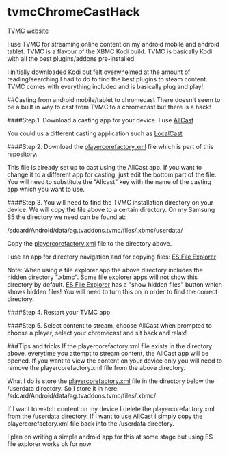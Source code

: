 # tvmcChromeCastHack

[TVMC website](http://www.tvaddons.ag/tvmc-android/)

I use TVMC for streaming online content on my android mobile and android tablet. TVMC is a flavour of the XBMC Kodi build. TVMC is basically Kodi with all the best plugins/addons pre-installed. 

I initially downloaded Kodi but felt overwhelmed at the amount of reading/searching I had to do to find the best plugins to steam content. TVMC comes with everything included and is basically plug and play!

##Casting from android mobile/tablet to chromecast
There doesn't seem to be a built in way to cast from TVMC to a chromecast but there is a hack!

####Step 1. 
Download a casting app for your device. I use [AllCast](https://play.google.com/store/apps/details?id=com.koushikdutta.cast&hl=en)

You could us a different casting application such as [LocalCast](https://play.google.com/store/apps/details?id=de.stefanpledl.localcast&hl=en)

####Step 2. 
Download the [playercorefactory.xml](playercorefactory.xml) file which is part of this repository. 

This file is already set up to cast using the AllCast app. If you want to change it to a different app for casting, just edit the bottom part of the file. You will need to substitute the "Allcast" key with the name of the casting app which you want to use.

####Step 3. 
You will need to find the TVMC installation directory on your device. We will copy the file above to a certain directory. On my Samsung S5 the directory we need can be found at:

/sdcard/Android/data/ag.tvaddons.tvmc/files/.xbmc/userdata/

Copy the [playercorefactory.xml](playercorefactory.xml) file to the directory above.

I use an app for directory navigation and for copying files:
[ES File Explorer](https://play.google.com/store/apps/details?id=com.estrongs.android.pop&hl=en)

Note: When using a file explorer app the above directory includes the hidden directory ".xbmc". Some file explorer apps will not show this directory by default. [ES File Explorer](https://play.google.com/store/apps/details?id=com.estrongs.android.pop&hl=en) has a "show hidden files" button which shows hidden files! You will need to turn this on in order to find the correct directory.

####Step 4. 
Restart your TVMC app. 

####Step 5. 
Select content to stream, choose AllCast when prompted to choose a player, select your chromecast and sit back and relax!

###Tips and tricks
If the playercorefactory.xml file exists in the directory above, everytime you attempt to stream content, the AllCast app will be opened. If you want to view the content on your device only you will need to remove the playercorefactory.xml file from the above directory.

What I do is store the [playercorefactory.xml](playercorefactory.xml) file in the directory below the /userdata directory. So I store it in here: 
/sdcard/Android/data/ag.tvaddons.tvmc/files/.xbmc/

If I want to watch content on my device I delete the playercorefactory.xml from the /userdata directory. If I want to use AllCast I simply copy the playercorefactory.xml file back into the /userdata directory.

I plan on writing a simple android app for this at some stage but using ES file explorer works ok for now
